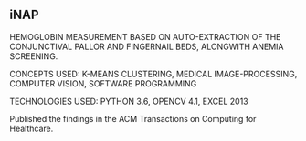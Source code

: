 ## iNAP

HEMOGLOBIN MEASUREMENT BASED ON AUTO-EXTRACTION OF THE CONJUNCTIVAL PALLOR AND FINGERNAIL BEDS, ALONGWITH ANEMIA SCREENING.

CONCEPTS USED: K-MEANS CLUSTERING, MEDICAL IMAGE-PROCESSING, COMPUTER VISION, SOFTWARE PROGRAMMING

TECHNOLOGIES USED: PYTHON 3.6, OPENCV 4.1, EXCEL 2013

Published the findings in the ACM Transactions on Computing for Healthcare.
